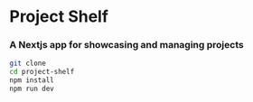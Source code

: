 # Project Shelf

### A Nextjs app for showcasing and managing projects

```bash
git clone 
cd project-shelf
npm install
npm run dev
```
